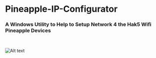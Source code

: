 # Pineapple-IP-Configurator

<h3>A Windows Utility to Help to Setup Network 4 the Hak5 Wifi Pineapple Devices</h3>


<BR>

![Alt text](https://raw.githubusercontent.com/JonnyBanana/Pineapple-IP-Configurator/master/IMG/FondOrnateHellbender-small.gif)

<BR>

